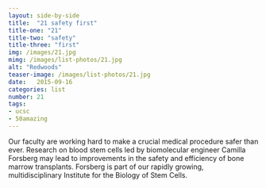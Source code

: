 ```yaml
---
layout: side-by-side
title:  "21 safety first"
title-one: "21"
title-two: "safety"
title-three: "first"
img: /images/21.jpg
mimg: /images/list-photos/21.jpg
alt: "Redwoods"
teaser-image: /images/list-photos/21.jpg
date:   2015-09-16
categories: list
number: 21
tags:
- ucsc
- 50amazing
---
```

Our faculty are working hard to make a crucial medical procedure safer than ever. Research on blood stem cells led by biomolecular engineer Camilla Forsberg may lead to improvements in the safety and efficiency of bone marrow transplants. Forsberg is part of our rapidly growing, multidisciplinary Institute for the Biology of Stem Cells.
